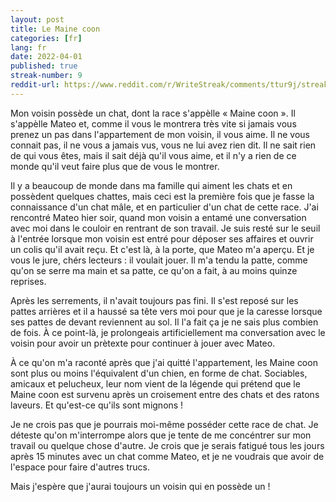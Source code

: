 ```yaml
---
layout: post
title: Le Maine coon 
categories: [fr]
lang: fr
date: 2022-04-01
published: true
streak-number: 9
reddit-url: https://www.reddit.com/r/WriteStreak/comments/ttur9j/streak_9_le_maine_coon/
---
```

Mon voisin possède un chat, dont la race s'appèlle « Maine coon ». Il s'appèlle Mateo et, comme il vous le montrera très vite si jamais vous prenez un pas dans l'appartement de mon voisin, il vous aime. Il ne vous connait pas, il ne vous a jamais vus, vous ne lui avez rien dit. Il ne sait rien de qui vous êtes, mais il sait déjà qu'il vous aime, et il n'y a rien de ce monde qu'il veut faire plus que de vous le montrer.

Il y a beaucoup de monde dans ma famille qui aiment les chats et en possèdent quelques chattes, mais ceci est la première fois que je fasse la connaissance d'un chat mâle, et en particulier d'un chat de cette race. J'ai rencontré Mateo hier soir, quand mon voisin a entamé une conversation avec moi dans le couloir en rentrant de son travail. Je suis resté sur le seuil à l'entrée lorsque mon voisin est entré pour déposer ses affaires et ouvrir un colis qu'il avait reçu. Et c'est là, à la porte, que Mateo m'a aperçu. Et je vous le jure, chérs lecteurs : il voulait jouer. Il m'a tendu la patte, comme qu'on se serre ma main et sa patte, ce qu'on a fait, à au moins quinze reprises.

Après les serrements, il n'avait toujours pas fini. Il s'est reposé sur les pattes arrières et il a haussé sa tête vers moi pour que je la caresse lorsque ses pattes de devant reviennent au sol. Il l'a fait ça je ne sais plus combien de fois. À ce point-là, je prolongeais artificiellement ma conversation avec le voisin pour avoir un prètexte pour continuer à jouer avec Mateo.

À ce qu'on m'a raconté après que j'ai quitté l'appartement, les Maine coon sont plus ou moins l'équivalent d'un chien, en forme de chat. Sociables, amicaux et pelucheux, leur nom vient de la légende qui prétend que le Maine coon est survenu après un croisement entre des chats et des ratons laveurs. Et qu'est-ce qu'ils sont mignons !

Je ne crois pas que je pourrais moi-même posséder cette race de chat. Je déteste qu'on m'interrompe alors que je tente de me concéntrer sur mon travail ou quelque chose d'autre. Je crois que je serais fatigué tous les jours après 15 minutes avec un chat comme Mateo, et je ne voudrais que avoir de l'espace pour faire d'autres trucs.

Mais j'espère que j'aurai toujours un voisin qui en possède un !
